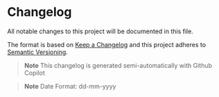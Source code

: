 # Changelog

All notable changes to this project will be documented in this file.

The format is based on [Keep a Changelog](https://keepachangelog.com/en/1.0.0/) and this project adheres to [Semantic Versioning](https://semver.org/spec/v2.0.0.html).

> **Note**
> This changelog is generated semi-automatically with Github Copilot

> **Note**
> Date Format: dd-mm-yyyy


<!-- 
## [0.2.0] - 02-05-2023

### Added

- Created Changelog markdown file

### Changed

- Change and Version tracking of the `geoanalytics-eo` image

## [0.1.4] - 27-03-2023

### Added

- Added in Extensions:
    - jupyterlab-system-monitor
    - jupyterlab_execute_time
    - jupyter-dash
    - jupyterlab-geojson

### Changed

## [0.1.3] - 24-03-2023

### Added

- Included hera-workflows and argo-workflows in installation setup

### Changed

## [0.1.2] - 23-03-2023

### Added

- Ensured all installations are added to the `notebook` environment
- Removed SSH kernel (possible future inclusion again)
- Removed reinstallation of JH ext dask and git

### Changed

## [0.1.1] - 22-03-2023

### Added

 - Included SSH and Fortran kernels
 - Explicitly installing bokeh<=2.4.2>3
 - Initial implementation of the `geoanalytics-eo` image -->